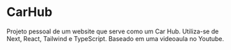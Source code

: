 # CarHub
Projeto pessoal de um website que serve como um Car Hub. Utiliza-se de Next, React, Tailwind e TypeScript. Baseado em uma videoaula no Youtube.
